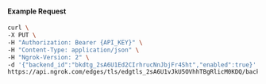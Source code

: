 <!-- Code generated for API Clients. DO NOT EDIT. -->

#### Example Request

```bash
curl \
-X PUT \
-H "Authorization: Bearer {API_KEY}" \
-H "Content-Type: application/json" \
-H "Ngrok-Version: 2" \
-d '{"backend_id":"bkdtg_2sA6U1Ed2CIrhrucNnJbjFr4Sht","enabled":true}' \
https://api.ngrok.com/edges/tls/edgtls_2sA6U1vJkU5OVhhTBgRlicM0KDQ/backend
```
